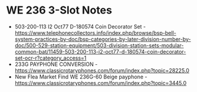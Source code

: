 # WE 236 3-Slot Notes

* 503-200-113 I2 Oct77 D-180574 Coin Decorator Set - https://www.telephonecollectors.info/index.php/browse/bsp-bell-system-practices-by-doc/bsp-categories-by-later-division-number-by-doc/500-529-station-equipment/503-division-station-sets-modular-common-bat/11459-503-200-113-i2-oct77-d-180574-coin-decorator-set-ocr-r?category_access=1
* 233G PAYPHONE CONVERSION - https://www.classicrotaryphones.com/forum/index.php?topic=28225.0
* New Flea Market Find WE 236G-60 Beige payphone - https://www.classicrotaryphones.com/forum/index.php?topic=3445.0
